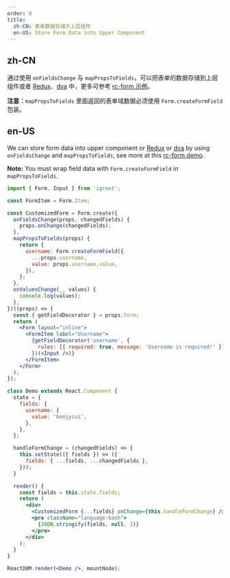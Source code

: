 ```yaml
---
order: 8
title:
  zh-CN: 表单数据存储于上层组件
  en-US: Store Form Data into Upper Component
---
```


## zh-CN

通过使用 `onFieldsChange` 与 `mapPropsToFields`，可以把表单的数据存储到上层组件或者 [Redux](https://github.com/reactjs/redux)、[dva](https://github.com/dvajs/dva) 中，更多可参考 [rc-form 示例](http://react-component.github.io/form/examples/redux.html)。

**注意：**`mapPropsToFields` 里面返回的表单域数据必须使用 `Form.createFormField` 包装。

## en-US

We can store form data into upper component or [Redux](https://github.com/reactjs/redux) or [dva](https://github.com/dvajs/dva) by using `onFieldsChange` and `mapPropsToFields`, see more at this [rc-form demo](http://react-component.github.io/form/examples/redux.html).

**Note:** You must wrap field data with `Form.createFormField` in `mapPropsToFields`.

````jsx
import { Form, Input } from 'igroot';

const FormItem = Form.Item;

const CustomizedForm = Form.create({
  onFieldsChange(props, changedFields) {
    props.onChange(changedFields);
  },
  mapPropsToFields(props) {
    return {
      username: Form.createFormField({
        ...props.username,
        value: props.username.value,
      }),
    };
  },
  onValuesChange(_, values) {
    console.log(values);
  },
})((props) => {
  const { getFieldDecorator } = props.form;
  return (
    <Form layout="inline">
      <FormItem label="Username">
        {getFieldDecorator('username', {
          rules: [{ required: true, message: 'Username is required!' }],
        })(<Input />)}
      </FormItem>
    </Form>
  );
});

class Demo extends React.Component {
  state = {
    fields: {
      username: {
        value: 'benjycui',
      },
    },
  };

  handleFormChange = (changedFields) => {
    this.setState(({ fields }) => ({
      fields: { ...fields, ...changedFields },
    }));
  }

  render() {
    const fields = this.state.fields;
    return (
      <div>
        <CustomizedForm {...fields} onChange={this.handleFormChange} />
        <pre className="language-bash">
          {JSON.stringify(fields, null, 2)}
        </pre>
      </div>
    );
  }
}

ReactDOM.render(<Demo />, mountNode);
````

<style>
#components-form-demo-global-state .language-bash {
  max-width: 400px;
  border-radius: 6px;
  margin-top: 24px;
}
</style>
